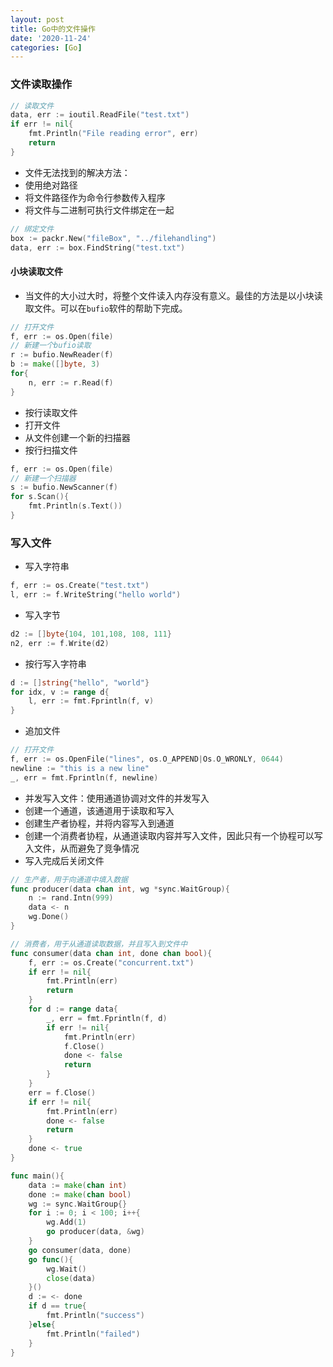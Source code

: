 ```yaml
---
layout: post
title: Go中的文件操作
date: '2020-11-24'
categories: [Go]
---
```


### 文件读取操作

```go
// 读取文件
data, err := ioutil.ReadFile("test.txt")
if err != nil{
    fmt.Println("File reading error", err)
    return
}
```

- 文件无法找到的解决方法：
 - 使用绝对路径
 - 将文件路径作为命令行参数传入程序
 - 将文件与二进制可执行文件绑定在一起

```go
// 绑定文件 
box := packr.New("fileBox", "../filehandling")
data, err := box.FindString("test.txt")
```

#### 小块读取文件

- 当文件的大小过大时，将整个文件读入内存没有意义。最佳的方法是以小块读取文件。可以在`bufio`软件的帮助下完成。

```go
// 打开文件
f, err := os.Open(file)
// 新建一个bufio读取
r := bufio.NewReader(f)
b := make([]byte, 3)
for{
    n, err := r.Read(f)
}
```

- 按行读取文件
 - 打开文件
 - 从文件创建一个新的扫描器
 - 按行扫描文件

```go
f, err := os.Open(file)
// 新建一个扫描器
s := bufio.NewScanner(f)
for s.Scan(){
    fmt.Println(s.Text())
}
```

### 写入文件

- 写入字符串

```go
f, err := os.Create("test.txt")
l, err := f.WriteString("hello world")
```

- 写入字节

```go
d2 := []byte{104, 101,108, 108, 111}
n2, err := f.Write(d2)
```

- 按行写入字符串

```go
d := []string{"hello", "world"}
for idx, v := range d{
    l, err := fmt.Fprintln(f, v)
}
```

- 追加文件

```go
// 打开文件
f, err := os.OpenFile("lines", os.O_APPEND|Os.O_WRONLY, 0644)
newline := "this is a new line"
_, err = fmt.Fprintln(f, newline)
```

- 并发写入文件：使用通道协调对文件的并发写入
 - 创建一个通道，该通道用于读取和写入
 - 创建生产者协程，并将内容写入到通道
 - 创建一个消费者协程，从通道读取内容并写入文件，因此只有一个协程可以写入文件，从而避免了竞争情况
 - 写入完成后关闭文件

```go
// 生产者，用于向通道中填入数据
func producer(data chan int, wg *sync.WaitGroup){
    n := rand.Intn(999)
    data <- n
    wg.Done()
}

// 消费者，用于从通道读取数据，并且写入到文件中
func consumer(data chan int, done chan bool){
    f, err := os.Create("concurrent.txt")
    if err != nil{
        fmt.Println(err)
        return
    }
    for d := range data{
        _, err = fmt.Fprintln(f, d)
        if err != nil{
            fmt.Println(err)
            f.Close()
            done <- false
            return
        }
    }
    err = f.Close()
    if err != nil{
        fmt.Println(err)
        done <- false
        return
    }
    done <- true
}

func main(){
    data := make(chan int)
    done := make(chan bool)
    wg := sync.WaitGroup{}
    for i := 0; i < 100; i++{
        wg.Add(1)
        go producer(data, &wg)
    }
    go consumer(data, done)
    go func(){
        wg.Wait()
        close(data)
    }()
    d := <- done
    if d == true{
        fmt.Println("success")
    }else{
        fmt.Println("failed")
    }
}
```
